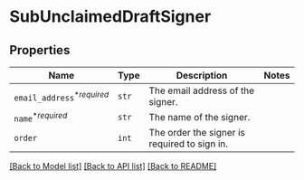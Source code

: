 # SubUnclaimedDraftSigner



## Properties

| Name | Type | Description | Notes |
| ---- | ---- | ----------- | ----- |
| `email_address`<sup>*_required_</sup> | ```str``` |  The email address of the signer.  |  |
| `name`<sup>*_required_</sup> | ```str``` |  The name of the signer.  |  |
| `order` | ```int``` |  The order the signer is required to sign in.  |  |


[[Back to Model list]](../README.md#documentation-for-models) [[Back to API list]](../README.md#documentation-for-api-endpoints) [[Back to README]](../README.md)



